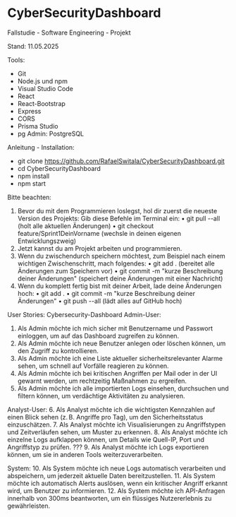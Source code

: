 # CyberSecurityDashboard
Fallstudie - Software Engineering - Projekt

Stand: 11.05.2025

Tools:
- Git
- Node.js und npm
- Visual Studio Code
- React
- React-Bootstrap
- Express
- CORS
- Prisma Studio
- pg Admin: PostgreSQL

Anleitung - Installation: 
- git clone https://github.com/RafaelSwitala/CyberSecurityDashboard.git
- cd CyberSecurityDashboard
- npm install
- npm start

Bitte beachten:
1.	Bevor du mit dem Programmieren loslegst, hol dir zuerst die neueste Version des Projekts:
Gib diese Befehle im Terminal ein:
•	git pull --all (holt alle aktuellen Änderungen)
•	git checkout feature/Sprint1DeinVorname (wechsle in deinen eigenen Entwicklungszweig)
2.	Jetzt kannst du am Projekt arbeiten und programmieren.
3.	Wenn du zwischendurch speichern möchtest, zum Beispiel nach einem wichtigen Zwischenschritt, mach folgendes:
•	git add . (bereitet alle Änderungen zum Speichern vor)
•	git commit -m "kurze Beschreibung deiner Änderungen" (speichert deine Änderungen mit einer Nachricht)
4.	Wenn du komplett fertig bist mit deiner Arbeit, lade deine Änderungen hoch:
•	git add .
•	git commit -m "kurze Beschreibung deiner Änderungen"
•	git push --all (lädt alles auf GitHub hoch)


User Stories: Cybersecurity-Dashboard
Admin-User: 
1.	Als Admin möchte ich mich sicher mit Benutzername und Passwort einloggen, um auf das Dashboard zugreifen zu können.
2.	Als Admin möchte ich neue Benutzer anlegen oder löschen können, um den Zugriff zu kontrollieren.
3.	Als Admin möchte ich eine Liste aktueller sicherheitsrelevanter Alarme sehen, um schnell auf Vorfälle reagieren zu können.
4.	Als Admin möchte ich bei kritischen Angriffen per Mail oder in der UI gewarnt werden, um rechtzeitig Maßnahmen zu ergreifen.
5.	Als Admin möchte ich alle importierten Logs einsehen, durchsuchen und filtern können, um verdächtige Aktivitäten zu analysieren.

Analyst-User:
6.	Als Analyst möchte ich die wichtigsten Kennzahlen auf einen Blick sehen (z. B. Angriffe pro Tag), um den Sicherheitsstatus einzuschätzen.
7.	Als Analyst möchte ich Visualisierungen zu Angriffstypen und Zeitverläufen sehen, um Muster zu erkennen.
8.	Als Analyst möchte ich einzelne Logs aufklappen können, um Details wie Quell-IP, Port und Angriffstyp zu prüfen. ???
9.	Als Analyst möchte ich Logs exportieren können, um sie in anderen Tools weiterzuverarbeiten.

System:
10. Als System möchte ich neue Logs automatisch verarbeiten und abspeichern, um jederzeit aktuelle Daten bereitzustellen.
11.	 Als System möchte ich automatisch Alerts auslösen, wenn ein kritischer Angriff erkannt wird, um Benutzer zu informieren.
12.	 Als System möchte ich API-Anfragen innerhalb von 300ms beantworten, um ein flüssiges Nutzererlebnis zu gewährleisten.
